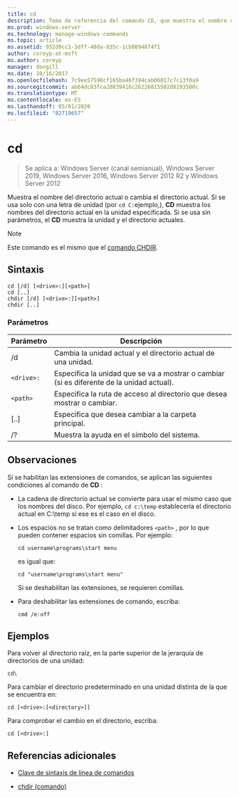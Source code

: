 ```yaml
---
title: cd
description: Tema de referencia del comando CD, que muestra el nombre de o cambia el directorio actual.
ms.prod: windows-server
ms.technology: manage-windows-commands
ms.topic: article
ms.assetid: 932d9cc1-3dff-40da-835c-1cb0894874f1
author: coreyp-at-msft
ms.author: coreyp
manager: dongill
ms.date: 10/16/2017
ms.openlocfilehash: 7c9ee57590cf165ba46f394cab06817c7c13f0a9
ms.sourcegitcommit: ab64dc83fca28039416c26226815502d0193500c
ms.translationtype: MT
ms.contentlocale: es-ES
ms.lasthandoff: 05/01/2020
ms.locfileid: "82719657"
---
```

# <a name="cd"></a>cd

> Se aplica a: Windows Server (canal semianual), Windows Server 2019, Windows Server 2016, Windows Server 2012 R2 y Windows Server 2012

Muestra el nombre del directorio actual o cambia el directorio actual. Si se usa solo con una letra de unidad (por `cd C:`ejemplo,), **CD** muestra los nombres del directorio actual en la unidad especificada. Si se usa sin parámetros, el **CD** muestra la unidad y el directorio actuales.

> [!NOTE]
> Este comando es el mismo que el [comando CHDIR](chdir.md).

## <a name="syntax"></a>Sintaxis

```
cd [/d] [<drive>:][<path>]
cd [..]
chdir [/d] [<drive>:][<path>]
chdir [..]
```

### <a name="parameters"></a>Parámetros

| Parámetro | Descripción |
| --------- | ----------- |
| /d | Cambia la unidad actual y el directorio actual de una unidad. |
| `<drive>:` | Especifica la unidad que se va a mostrar o cambiar (si es diferente de la unidad actual). |
| `<path>` | Especifica la ruta de acceso al directorio que desea mostrar o cambiar. |
| [..] | Especifica que desea cambiar a la carpeta principal. |
| /? | Muestra la ayuda en el símbolo del sistema. |

## <a name="remarks"></a>Observaciones

Si se habilitan las extensiones de comandos, se aplican las siguientes condiciones al comando de **CD** :

- La cadena de directorio actual se convierte para usar el mismo caso que los nombres del disco. Por ejemplo, `cd c:\temp` establecería el directorio actual en C:\temp si ese es el caso en el disco.

- Los espacios no se tratan como delimitadores `<path>` , por lo que pueden contener espacios sin comillas. Por ejemplo:

  ```
  cd username\programs\start menu
  ```

  es igual que:  
  
  ```
  cd "username\programs\start menu"
  ```

  Si se deshabilitan las extensiones, se requieren comillas.

- Para deshabilitar las extensiones de comando, escriba:

  ```
  cmd /e:off
  ```

## <a name="examples"></a>Ejemplos

Para volver al directorio raíz, en la parte superior de la jerarquía de directorios de una unidad:

```
cd\
```

Para cambiar el directorio predeterminado en una unidad distinta de la que se encuentra en:

```
cd [<drive>:[<directory>]]
```

Para comprobar el cambio en el directorio, escriba:

```
cd [<drive>:]
```

## <a name="additional-references"></a>Referencias adicionales

- [Clave de sintaxis de línea de comandos](command-line-syntax-key.md)

- [chdir (comando)](chdir.md)
